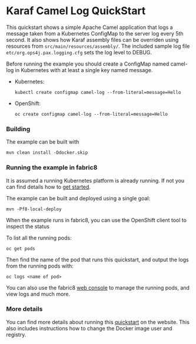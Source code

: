 # Karaf Camel Log QuickStart

This quickstart shows a simple Apache Camel application that logs a message taken from a Kubernetes ConfigMap to the server log every 5th second.
It also shows how Karaf assembly files can be overriden using resources from `src/main/resources/assembly/`. The included sample log file `etc/org.ops4j.pax.logging.cfg` sets the log level to DEBUG. 

Before running the example you should create a ConfigMap named camel-log in Kubernetes with at least a single key named message.

* Kubernetes:
    ```
    kubectl create configmap camel-log --from-literal=message=Hello
    ```

* OpenShift:
    ```
    oc create configmap camel-log --from-literal=message=Hello
    ```

### Building

The example can be built with

    mvn clean install -Ddocker.skip


### Running the example in fabric8

It is assumed a running Kubernetes platform is already running. If not you can find details how to [get started](http://fabric8.io/guide/getStarted/index.html).

The example can be built and deployed using a single goal:

    mvn -Pf8-local-deploy

When the example runs in fabric8, you can use the OpenShift client tool to inspect the status

To list all the running pods:

    oc get pods

Then find the name of the pod that runs this quickstart, and output the logs from the running pods with:

    oc logs <name of pod>

You can also use the fabric8 [web console](http://fabric8.io/guide/console.html) to manage the
running pods, and view logs and much more.


### More details

You can find more details about running this [quickstart](http://fabric8.io/guide/quickstarts/running.html) on the website. This also includes instructions how to change the Docker image user and registry.

